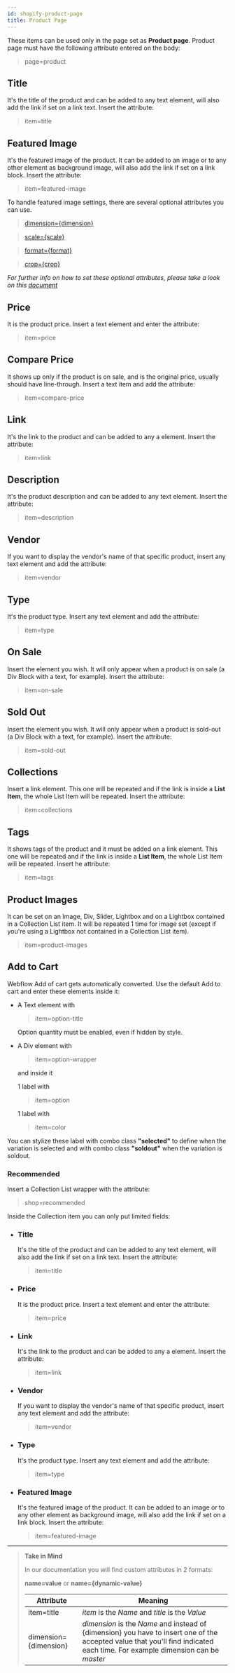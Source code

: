 ```yaml
---
id: shopify-product-page
title: Product Page
---
```


These items can be used only in the page set as **Product page**.
Product page must have the following attribute entered on the body:

> page=product


## Title
It's the title of the product and can be added to any text element, will also add the link if set on a link text.
Insert the attribute:

> item=title

## Featured Image
It's the featured image of the product. It can be added to an image or to any other element as background image, will also add the link if set on a link block.
Insert the attribute:

> item=featured-image

To handle featured image settings, there are several optional attributes you can use.

> [dimension={dimension}](shopify-optional-filters#dimension)

> [scale={scale}](shopify-optional-filters#scale)

> [format={format}](shopify-optional-filters#format)

> [crop={crop}](shopify-optional-filters#crop)

*For further info on how to set these optional attributes, please take a look on this [document](shopify-optional-filters)*

## Price
It is the product price. Insert a text element and enter the attribute:

> item=price

## Compare Price
It shows up only if the product is on sale, and is the original price, usually should have line-through. Insert a text item and add the attribute:

> item=compare-price

## Link
It's the link to the product and can be added to any a element. Insert the attribute:

> item=link

## Description
It's the product description and can be added to any text element.
Insert the attribute:

> item=description

## Vendor
If you want to display the vendor's name of that specific product, insert any text element and add the attribute:

> item=vendor

## Type
It's the product type. Insert any text element and add the attribute:

> item=type

## On Sale
Insert the element you wish. It will only appear when a product is on sale (a Div Block with a text, for example). Insert the attribute:

> item=on-sale

## Sold Out
Insert the element you wish. It will only appear when a product is sold-out (a Div Block with a text, for example). Insert the attribute:

> item=sold-out

## Collections
Insert a link element. This one will be repeated and if the link is inside a **List Item**, the whole List Item will be repeated. Insert the attribute:

>item=collections

## Tags
It shows tags of the product and it must be added on a link element. This one will be repeated and if the link is inside a **List Item**, the whole List Item will be repeated.
Insert he attribute:

>item=tags

## Product Images
It can be set on an Image, Div, Slider, Lightbox and on a Lightbox contained in a Collection List item. It will be repeated 1 time for image set (except if you're using a Lightbox not contained in a Collection List item).

> item=product-images

## Add to Cart
Webflow Add of cart gets automatically converted. Use the default Add to cart and enter these elements inside it:

- A Text element with

  > item=option-title

  Option quantity must be enabled, even if hidden by style.


- A Div element with 

  > item=option-wrapper

  and inside it 

   1 label with

   > item=option

   1 label with

   > item=color

You can stylize these label with combo class **"selected"** to define when the variation is selected and with combo class **"soldout"** when the variation is soldout.


### Recommended


Insert a Collection List wrapper with the attribute:

> shop=recommended

Inside the Collection item you can only put limited fields:

- ### Title
   It's the title of the product and can be added to any text element, will also add the link if set on a link text.
   Insert the attribute:

   > item=title

- ### Price
   It is the product price. Insert a text element and enter the attribute:

   > item=price

- ### Link
   It's the link to the product and can be added to any a element. Insert the attribute:

   > item=link

- ### Vendor
   If you want to display the vendor's name of that specific product, insert any text element and add the attribute:

   > item=vendor

- ### Type
   It's the product type. Insert any text element and add the attribute:

   > item=type

- ### Featured Image
   It's the featured image of the product. It can be added to an image or to any other element as background image, will also add the link if set on a link block.
   Insert the attribute:

   > item=featured-image



---------
> **Take in Mind**
>
> In our documentation you will find custom attributes in 2 formats:
>
> **name=value** or **name={dynamic-value}**
>
>
> **Attribute**             | **Meaning** | 
> -------------             | --------------- |
> | item=title              | *item* is the *Name* and *title* is the *Value* |
> | dimension={dimension}   | *dimension* is the *Name* and instead of {dimension} you have to insert one of the accepted value that you'll find indicated each time. For example dimension can be *master*|